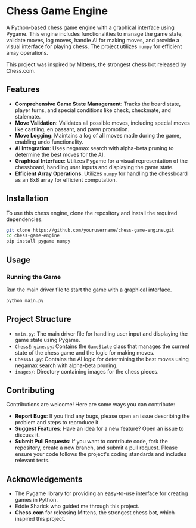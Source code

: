 # Chess Game Engine

A Python-based chess game engine with a graphical interface using Pygame. This engine includes functionalities to manage the game state, validate moves, log moves, handle AI for making moves, and provide a visual interface for playing chess. The project utilizes `numpy` for efficient array operations.

This project was inspired by Mittens, the strongest chess bot released by Chess.com.

## Features

- **Comprehensive Game State Management**: Tracks the board state, player turns, and special conditions like check, checkmate, and stalemate.
- **Move Validation**: Validates all possible moves, including special moves like castling, en passant, and pawn promotion.
- **Move Logging**: Maintains a log of all moves made during the game, enabling undo functionality.
- **AI Integration**: Uses negamax search with alpha-beta pruning to determine the best moves for the AI.
- **Graphical Interface**: Utilizes Pygame for a visual representation of the chessboard, handling user inputs and displaying the game state.
- **Efficient Array Operations**: Utilizes `numpy` for handling the chessboard as an 8x8 array for efficient computation.

## Installation

To use this chess engine, clone the repository and install the required dependencies.

```bash
git clone https://github.com/yourusername/chess-game-engine.git
cd chess-game-engine
pip install pygame numpy
```

## Usage

### Running the Game

Run the main driver file to start the game with a graphical interface.

```bash
python main.py
```

## Project Structure

- `main.py`: The main driver file for handling user input and displaying the game state using Pygame.
- `ChessEngine.py`: Contains the `GameState` class that manages the current state of the chess game and the logic for making moves.
- `ChessAI.py`: Contains the AI logic for determining the best moves using negamax search with alpha-beta pruning.
- `images/`: Directory containing images for the chess pieces.

## Contributing

Contributions are welcome! Here are some ways you can contribute:

- **Report Bugs**: If you find any bugs, please open an issue describing the problem and steps to reproduce it.
- **Suggest Features**: Have an idea for a new feature? Open an issue to discuss it.
- **Submit Pull Requests**: If you want to contribute code, fork the repository, create a new branch, and submit a pull request. Please ensure your code follows the project's coding standards and includes relevant tests.


## Acknowledgements

- The Pygame library for providing an easy-to-use interface for creating games in Python.
- Eddie Sharick who guided me through this project.
- **Chess.com** for releasing Mittens, the strongest chess bot, which inspired this project.
